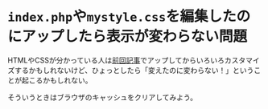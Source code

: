 # `index.php`や`mystyle.css`を編集したのにアップしたら表示が変わらない問題

HTMLやCSSが分かっている人は[前回記事](customtheme1.html)でアップしてからいろいろカスタマイズするかもしれないけど、ひょっとしたら「変えたのに変わらない！」ということが起こるかもしれない。

そういうときはブラウザのキャッシュをクリアしてみよう。